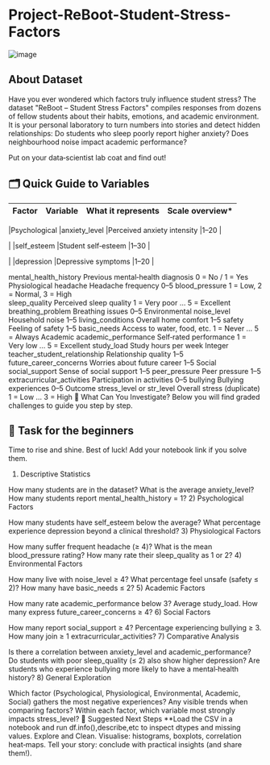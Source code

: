 # Project-ReBoot-Student-Stress-Factors
![image](https://github.com/user-attachments/assets/e93ec221-4c0f-43fd-8466-357b5f57b725)

## About Dataset
Have you ever wondered which factors truly influence student stress? The dataset "ReBoot – Student Stress Factors" compiles responses from dozens of fellow students about their habits, emotions, and academic environment. It is your personal laboratory to turn numbers into stories and detect hidden relationships: Do students who sleep poorly report higher anxiety? Does neighbourhood noise impact academic performance?

Put on your data‑scientist lab coat and find out!

## 🗂️ Quick Guide to Variables

|       Factor        |         Variable         |        What it represents          |   Scale overview*   |
|---------------------|--------------------------|------------------------------------|---------------------|

|Psychological	      |anxiety_level	           |Perceived anxiety intensity	        |1–20                 |

|              	      |self_esteem  	           |Student self‑esteem        	        |1–30                 |

|              	      |depression  	             |Depressive symptoms        	        |1–20                 |



		
		
mental_health_history	Previous mental‑health diagnosis	0 = No / 1 = Yes
Physiological	headache	Headache frequency	0–5
blood_pressure	1 = Low, 2 = Normal, 3 = High	
sleep_quality	Perceived sleep quality	1 = Very poor … 5 = Excellent
breathing_problem	Breathing issues	0–5
Environmental	noise_level	Household noise	1–5
living_conditions	Overall home comfort	1–5
safety	Feeling of safety	1–5
basic_needs	Access to water, food, etc.	1 = Never … 5 = Always
Academic	academic_performance	Self‑rated performance	1 = Very low … 5 = Excellent
study_load	Study hours per week	Integer
teacher_student_relationship	Relationship quality	1–5
future_career_concerns	Worries about future career	1–5
Social	social_support	Sense of social support	1–5
peer_pressure	Peer pressure	1–5
extracurricular_activities	Participation in activities	0–5
bullying	Bullying experiences	0–5
Outcome	stress_level or str_level	Overall stress (duplicate)	1 = Low … 3 = High
🔎 What Can You Investigate?
Below you will find graded challenges to guide you step by step.

## 🐣 Task for the beginners
Time to rise and shine. Best of luck! Add your notebook link if you solve them.

1) Descriptive Statistics

How many students are in the dataset?
What is the average anxiety_level?
How many students report mental_health_history = 1?
2) Psychological Factors

How many students have self_esteem below the average?
What percentage experience depression beyond a clinical threshold?
3) Physiological Factors

How many suffer frequent headache (≥ 4)?
What is the mean blood_pressure rating?
How many rate their sleep_quality as 1 or 2?
4) Environmental Factors

How many live with noise_level ≥ 4?
What percentage feel unsafe (safety ≤ 2)?
How many have basic_needs ≤ 2?
5) Academic Factors

How many rate academic_performance below 3?
Average study_load.
How many express future_career_concerns ≥ 4?
6) Social Factors

How many report social_support ≥ 4?
Percentage experiencing bullying ≥ 3.
How many join ≥ 1 extracurricular_activities?
7) Comparative Analysis

Is there a correlation between anxiety_level and academic_performance?
Do students with poor sleep_quality (≤ 2) also show higher depression?
Are students who experience bullying more likely to have a mental‑health history?
8) General Exploration

Which factor (Psychological, Physiological, Environmental, Academic, Social) gathers the most negative experiences?
Any visible trends when comparing factors?
Within each factor, which variable most strongly impacts stress_level?
🚀 Suggested Next Steps
**Load the CSV in a notebook and run df.info(),describe,etc to inspect dtypes and missing values.
Explore and Clean.
Visualise: histograms, boxplots, correlation heat‑maps.
Tell your story: conclude with practical insights (and share them!).
